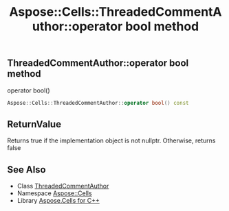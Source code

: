 ﻿---
title: Aspose::Cells::ThreadedCommentAuthor::operator bool method
linktitle: operator bool
second_title: Aspose.Cells for C++ API Reference
description: 'Aspose::Cells::ThreadedCommentAuthor::operator bool method. operator bool() in C++.'
type: docs
weight: 400
url: /cpp/aspose.cells/threadedcommentauthor/operator_bool/
---
## ThreadedCommentAuthor::operator bool method


operator bool()

```cpp
Aspose::Cells::ThreadedCommentAuthor::operator bool() const
```


## ReturnValue

Returns true if the implementation object is not nullptr. Otherwise, returns false

## See Also

* Class [ThreadedCommentAuthor](../)
* Namespace [Aspose::Cells](../../)
* Library [Aspose.Cells for C++](../../../)

